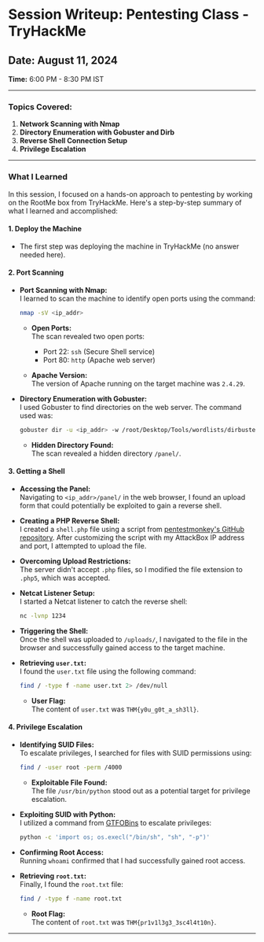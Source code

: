 # Session Writeup: Pentesting Class - TryHackMe

## Date: August 11, 2024  
**Time:** 6:00 PM - 8:30 PM IST

---

### Topics Covered:

1. **Network Scanning with Nmap**
2. **Directory Enumeration with Gobuster and Dirb**
3. **Reverse Shell Connection Setup**
4. **Privilege Escalation**

---

### What I Learned

In this session, I focused on a hands-on approach to pentesting by working on the RootMe box from TryHackMe. Here's a step-by-step summary of what I learned and accomplished:

#### 1. **Deploy the Machine**
   - The first step was deploying the machine in TryHackMe (no answer needed here).

#### 2. **Port Scanning**
   - **Port Scanning with Nmap:**  
     I learned to scan the machine to identify open ports using the command:

     ```bash
     nmap -sV <ip_addr>
     ```

     - **Open Ports:**  
       The scan revealed two open ports:
       - Port 22: `ssh` (Secure Shell service)
       - Port 80: `http` (Apache web server)

     - **Apache Version:**  
       The version of Apache running on the target machine was `2.4.29`.

   - **Directory Enumeration with Gobuster:**  
     I used Gobuster to find directories on the web server. The command used was:

     ```bash
     gobuster dir -u <ip_addr> -w /root/Desktop/Tools/wordlists/dirbuster/directory-list-2.3-medium.txt
     ```

     - **Hidden Directory Found:**  
       The scan revealed a hidden directory `/panel/`.

#### 3. **Getting a Shell**
   - **Accessing the Panel:**  
     Navigating to `<ip_addr>/panel/` in the web browser, I found an upload form that could potentially be exploited to gain a reverse shell.

   - **Creating a PHP Reverse Shell:**  
     I created a `shell.php` file using a script from [pentestmonkey's GitHub repository](https://github.com/pentestmonkey/php-reverse-shell). After customizing the script with my AttackBox IP address and port, I attempted to upload the file.

   - **Overcoming Upload Restrictions:**  
     The server didn't accept `.php` files, so I modified the file extension to `.php5`, which was accepted.

   - **Netcat Listener Setup:**  
     I started a Netcat listener to catch the reverse shell:

     ```bash
     nc -lvnp 1234
     ```

   - **Triggering the Shell:**  
     Once the shell was uploaded to `/uploads/`, I navigated to the file in the browser and successfully gained access to the target machine.

   - **Retrieving `user.txt`:**  
     I found the `user.txt` file using the following command:

     ```bash
     find / -type f -name user.txt 2> /dev/null
     ```

     - **User Flag:**  
       The content of `user.txt` was `THM{y0u_g0t_a_sh3ll}`.

#### 4. **Privilege Escalation**
   - **Identifying SUID Files:**  
     To escalate privileges, I searched for files with SUID permissions using:

     ```bash
     find / -user root -perm /4000
     ```

     - **Exploitable File Found:**  
       The file `/usr/bin/python` stood out as a potential target for privilege escalation.

   - **Exploiting SUID with Python:**  
     I utilized a command from [GTFOBins](https://gtfobins.github.io/) to escalate privileges:

     ```bash
     python -c 'import os; os.execl("/bin/sh", "sh", "-p")'
     ```

   - **Confirming Root Access:**  
     Running `whoami` confirmed that I had successfully gained root access.

   - **Retrieving `root.txt`:**  
     Finally, I found the `root.txt` file:

     ```bash
     find / -type f -name root.txt
     ```

     - **Root Flag:**  
       The content of `root.txt` was `THM{pr1v1l3g3_3sc4l4t10n}`.

---

